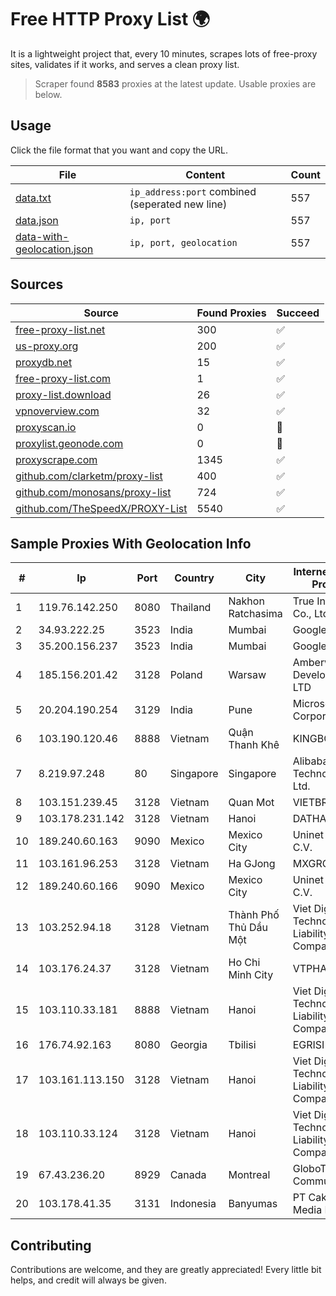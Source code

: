 
# Free HTTP Proxy List 🌍

It is a lightweight project that, every 10 minutes, scrapes lots of free-proxy sites, validates if it works, and serves a clean proxy list.


> Scraper found **8583** proxies at the latest update. Usable proxies are below.

## Usage

Click the file format that you want and copy the URL.


|File|Content|Count|
|----|-------|-----|
|[data.txt](https://raw.githubusercontent.com/themiralay/Proxy-List-World/master/data.txt)|`ip_address:port` combined (seperated new line)|557|
|[data.json](https://raw.githubusercontent.com/themiralay/Proxy-List-World/master/data.json)|`ip, port`|557|
|[data-with-geolocation.json](https://raw.githubusercontent.com/themiralay/Proxy-List-World/master/data-with-geolocation.json)|`ip, port, geolocation`|557|

## Sources

|Source|Found Proxies|Succeed|
|------|-------------|-------|
|[free-proxy-list.net](https://free-proxy-list.net)|300|✅|
|[us-proxy.org](https://www.us-proxy.org)|200|✅|
|[proxydb.net](http://proxydb.net)|15|✅|
|[free-proxy-list.com](https://free-proxy-list.com/?page=&port=&type%5B%5D=http&type%5B%5D=https&up_time=0&search=Search)|1|✅|
|[proxy-list.download](https://www.proxy-list.download/HTTP)|26|✅|
|[vpnoverview.com](https://vpnoverview.com/privacy/anonymous-browsing/free-proxy-servers)|32|✅|
|[proxyscan.io](https://www.proxyscan.io)|0|🚫|
|[proxylist.geonode.com](https://proxylist.geonode.com/api/proxy-list?limit=300&page=1&sort_by=lastChecked&sort_type=desc&protocols=http,https)|0|🚫|
|[proxyscrape.com](https://api.proxyscrape.com/v2/?request=displayproxies&protocol=http&timeout=10000&country=all&ssl=all&anonymity=all)|1345|✅|
|[github.com/clarketm/proxy-list](https://raw.githubusercontent.com/clarketm/proxy-list/master/proxy-list-raw.txt)|400|✅|
|[github.com/monosans/proxy-list](https://raw.githubusercontent.com/monosans/proxy-list/main/proxies/http.txt)|724|✅|
|[github.com/TheSpeedX/PROXY-List](https://raw.githubusercontent.com/TheSpeedX/PROXY-List/master/http.txt)|5540|✅|


## Sample Proxies With Geolocation Info

|#|Ip|Port|Country|City|Internet Service Provider|
|-|--|----|-------|----|-------------------------|
|1|119.76.142.250|8080|Thailand|Nakhon Ratchasima|True Internet Co., Ltd.|
|2|34.93.222.25|3523|India|Mumbai|Google LLC|
|3|35.200.156.237|3523|India|Mumbai|Google LLC|
|4|185.156.201.42|3128|Poland|Warsaw|Amberway Development LTD|
|5|20.204.190.254|3129|India|Pune|Microsoft Corporation|
|6|103.190.120.46|8888|Vietnam|Quận Thanh Khê|KINGBOND|
|7|8.219.97.248|80|Singapore|Singapore|Alibaba (US) Technology Co., Ltd.|
|8|103.151.239.45|3128|Vietnam|Quan Mot|VIETBRANDS|
|9|103.178.231.142|3128|Vietnam|Hanoi|DATHANH|
|10|189.240.60.163|9090|Mexico|Mexico City|Uninet S.A. de C.V.|
|11|103.161.96.253|3128|Vietnam|Ha GJong|MXGROUP|
|12|189.240.60.166|9090|Mexico|Mexico City|Uninet S.A. de C.V.|
|13|103.252.94.18|3128|Vietnam|Thành Phố Thủ Dầu Một|Viet Digital Technology Liability Company|
|14|103.176.24.37|3128|Vietnam|Ho Chi Minh City|VTPHAR|
|15|103.110.33.181|8888|Vietnam|Hanoi|Viet Digital Technology Liability Company|
|16|176.74.92.163|8080|Georgia|Tbilisi|EGRISI|
|17|103.161.113.150|3128|Vietnam|Hanoi|Viet Digital Technology Liability Company|
|18|103.110.33.124|3128|Vietnam|Hanoi|Viet Digital Technology Liability Company|
|19|67.43.236.20|8929|Canada|Montreal|GloboTech Communications|
|20|103.178.41.35|3131|Indonesia|Banyumas|PT Cakrawala Media Data|



## Contributing

Contributions are welcome, and they are greatly appreciated! Every
little bit helps, and credit will always be given.


